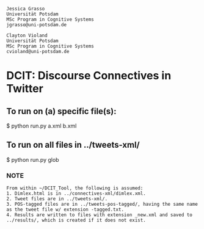 ```
Jessica Grasso
Universität Potsdam
MSc Program in Cognitive Systems
jgrasso@uni-potsdam.de
```
```
Clayton Violand
Universität Potsdam
MSc Program in Cognitive Systems
cvioland@uni-potsdam.de
```
# DCIT: Discourse Connectives in Twitter
## To run on (a) specific file(s):
$ python run.py a.xml b.xml
<br>
## To run on all files in ../tweets-xml/
$ python run.py glob
<br>
### NOTE 
```
From within ~/DCIT_Tool, the following is assumed:
1. Dimlex.html is in ../connectives-xml/dimlex.xml.
2. Tweet files are in ../tweets-xml/.
3. POS-tagged files are in ../tweets-pos-tagged/, having the same name as the tweet file w/ extension -tagged.txt.
4. Results are written to files with extension _new.xml and saved to ../results/, which is created if it does not exist.
```
